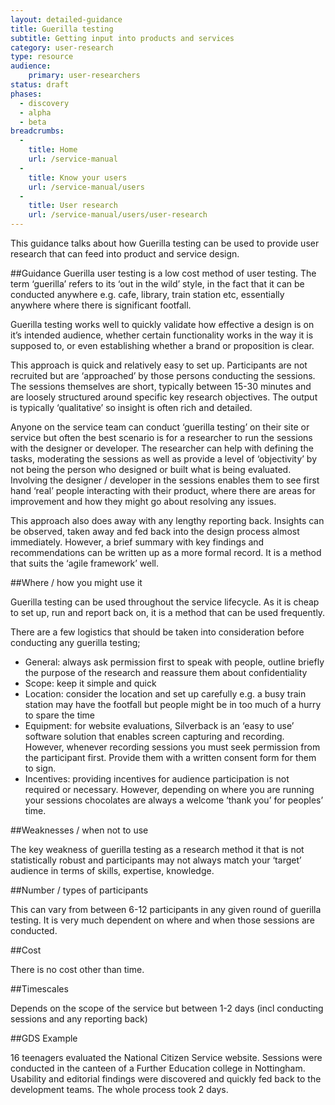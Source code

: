 ```yaml
---
layout: detailed-guidance
title: Guerilla testing
subtitle: Getting input into products and services
category: user-research
type: resource
audience: 
    primary: user-researchers 
status: draft
phases:
  - discovery
  - alpha
  - beta
breadcrumbs:
  -
    title: Home
    url: /service-manual
  -
    title: Know your users
    url: /service-manual/users
  -
    title: User research
    url: /service-manual/users/user-research
---
```

    
This guidance talks about how Guerilla testing can be used to provide user research that can feed into product and service design.

##Guidance
Guerilla user testing is a low cost method of user testing. The term ‘guerilla’ refers to its ‘out in the wild’ style, in the fact that it can be conducted anywhere e.g. cafe, library, train station etc, essentially anywhere where there is significant footfall.

Guerilla testing works well to quickly validate how effective a design is on it’s intended audience, whether certain functionality works in the way it is supposed to, or even establishing whether a brand or proposition is clear.

This approach is quick and relatively easy to set up. Participants are not recruited but are ‘approached’ by those persons conducting the sessions. The sessions themselves are short, typically between 15-30 minutes and are loosely structured around specific key research objectives. The output is typically ‘qualitative’ so insight is often rich and detailed.

Anyone on the service team can conduct ‘guerilla testing’ on their site or service but often the best scenario is for a researcher to run the sessions with the designer or developer. The researcher can help with defining the tasks, moderating the sessions as well as provide a level of ‘objectivity’ by not being the person who designed or built what is being evaluated.  Involving the designer / developer in the sessions enables them to see  first hand ‘real’ people interacting with their product, where there are areas for improvement and how they might go about resolving any issues.

This approach also does away with any lengthy reporting back. Insights can be observed, taken away and fed back into the design process almost immediately. However, a brief summary with key findings and recommendations can be written up as a more formal record. It is a method that suits the ‘agile framework’ well.

##Where / how you might use it

Guerilla testing can be used throughout the service lifecycle. As it is cheap to set up, run and report back on, it is a method that can be used frequently.

There are a few logistics that should be taken into consideration before conducting any guerilla testing;

* General: always ask permission first to speak with people, outline briefly the purpose of the research and reassure them about confidentiality
* Scope: keep it simple and quick
* Location: consider the location and set up carefully e.g. a busy train station may have the footfall but people might be in too much of a hurry to spare the time
* Equipment: for website evaluations, Silverback is an ‘easy to use’ software solution that enables screen capturing and recording. However, whenever recording sessions you must seek permission from the participant first. Provide them with a written consent form for them to sign.
* Incentives: providing incentives for audience participation is not required or necessary. However, depending on where you are running your sessions chocolates are always a welcome ‘thank you’ for peoples’ time.

##Weaknesses / when not to use

The key weakness of guerilla testing as a research method it that is not statistically robust and participants may not always match your ‘target’ audience in terms of skills, expertise, knowledge.

##Number / types of participants

This can vary from between 6-12 participants in any given round of guerilla testing. It is very much dependent on where and when those sessions are conducted.

##Cost

There is no cost other than time.

##Timescales

Depends on the scope of the service but between 1-2 days (incl conducting sessions and any reporting back)

##GDS Example

16 teenagers evaluated the National Citizen Service website. Sessions were conducted in the canteen of a Further Education college in Nottingham. Usability and editorial findings were discovered and quickly fed back to the development teams. The whole process took 2 days.
